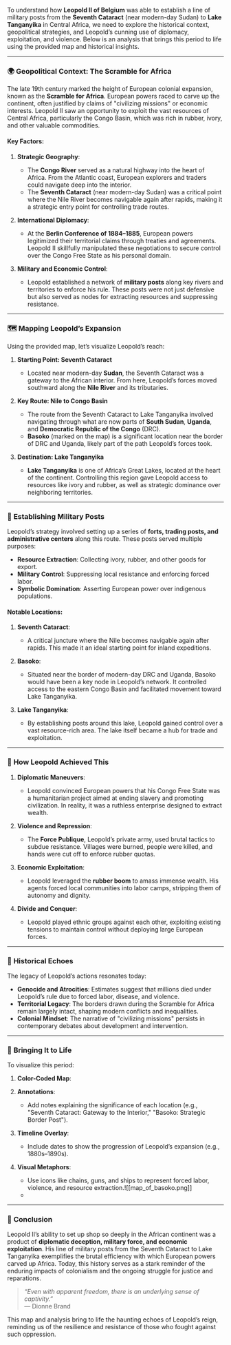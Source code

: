 To understand how **Leopold II of Belgium** was able to establish a line of military posts from the **Seventh Cataract** (near modern-day Sudan) to **Lake Tanganyika** in Central Africa, we need to explore the historical context, geopolitical strategies, and Leopold’s cunning use of diplomacy, exploitation, and violence. Below is an analysis that brings this period to life using the provided map and historical insights.

---

### 🌍 **Geopolitical Context: The Scramble for Africa**
The late 19th century marked the height of European colonial expansion, known as the **Scramble for Africa**. European powers raced to carve up the continent, often justified by claims of "civilizing missions" or economic interests. Leopold II saw an opportunity to exploit the vast resources of Central Africa, particularly the Congo Basin, which was rich in rubber, ivory, and other valuable commodities.

#### Key Factors:
1. **Strategic Geography**:
   - The **Congo River** served as a natural highway into the heart of Africa. From the Atlantic coast, European explorers and traders could navigate deep into the interior.
   - The **Seventh Cataract** (near modern-day Sudan) was a critical point where the Nile River becomes navigable again after rapids, making it a strategic entry point for controlling trade routes.

2. **International Diplomacy**:
   - At the **Berlin Conference of 1884–1885**, European powers legitimized their territorial claims through treaties and agreements. Leopold II skillfully manipulated these negotiations to secure control over the Congo Free State as his personal domain.

3. **Military and Economic Control**:
   - Leopold established a network of **military posts** along key rivers and territories to enforce his rule. These posts were not just defensive but also served as nodes for extracting resources and suppressing resistance.

---

### 🗺️ **Mapping Leopold’s Expansion**

Using the provided map, let’s visualize Leopold’s reach:

1. **Starting Point: Seventh Cataract**  
   - Located near modern-day **Sudan**, the Seventh Cataract was a gateway to the African interior. From here, Leopold’s forces moved southward along the **Nile River** and its tributaries.

2. **Key Route: Nile to Congo Basin**  
   - The route from the Seventh Cataract to Lake Tanganyika involved navigating through what are now parts of **South Sudan**, **Uganda**, and **Democratic Republic of the Congo** (DRC).  
   - **Basoko** (marked on the map) is a significant location near the border of DRC and Uganda, likely part of the path Leopold’s forces took.

3. **Destination: Lake Tanganyika**  
   - **Lake Tanganyika** is one of Africa’s Great Lakes, located at the heart of the continent. Controlling this region gave Leopold access to resources like ivory and rubber, as well as strategic dominance over neighboring territories.

---

### 🏰 **Establishing Military Posts**
Leopold’s strategy involved setting up a series of **forts, trading posts, and administrative centers** along this route. These posts served multiple purposes:
- **Resource Extraction**: Collecting ivory, rubber, and other goods for export.
- **Military Control**: Suppressing local resistance and enforcing forced labor.
- **Symbolic Domination**: Asserting European power over indigenous populations.

#### Notable Locations:
1. **Seventh Cataract**:
   - A critical juncture where the Nile becomes navigable again after rapids. This made it an ideal starting point for inland expeditions.

2. **Basoko**:
   - Situated near the border of modern-day DRC and Uganda, Basoko would have been a key node in Leopold’s network. It controlled access to the eastern Congo Basin and facilitated movement toward Lake Tanganyika.

3. **Lake Tanganyika**:
   - By establishing posts around this lake, Leopold gained control over a vast resource-rich area. The lake itself became a hub for trade and exploitation.

---

### 🌟 **How Leopold Achieved This**
1. **Diplomatic Maneuvers**:
   - Leopold convinced European powers that his Congo Free State was a humanitarian project aimed at ending slavery and promoting civilization. In reality, it was a ruthless enterprise designed to extract wealth.

2. **Violence and Repression**:
   - The **Force Publique**, Leopold’s private army, used brutal tactics to subdue resistance. Villages were burned, people were killed, and hands were cut off to enforce rubber quotas.

3. **Economic Exploitation**:
   - Leopold leveraged the **rubber boom** to amass immense wealth. His agents forced local communities into labor camps, stripping them of autonomy and dignity.

4. **Divide and Conquer**:
   - Leopold played ethnic groups against each other, exploiting existing tensions to maintain control without deploying large European forces.

---

### 📝 **Historical Echoes**
The legacy of Leopold’s actions resonates today:
- **Genocide and Atrocities**: Estimates suggest that millions died under Leopold’s rule due to forced labor, disease, and violence.
- **Territorial Legacy**: The borders drawn during the Scramble for Africa remain largely intact, shaping modern conflicts and inequalities.
- **Colonial Mindset**: The narrative of "civilizing missions" persists in contemporary debates about development and intervention.

---

### 🌈 **Bringing It to Life**
To visualize this period:
1. **Color-Coded Map**:
2. **Annotations**:
   - Add notes explaining the significance of each location (e.g., "Seventh Cataract: Gateway to the Interior," "Basoko: Strategic Border Post").

3. **Timeline Overlay**:
   - Include dates to show the progression of Leopold’s expansion (e.g., 1880s–1890s).

4. **Visual Metaphors**:
   - Use icons like chains, guns, and ships to represent forced labor, violence, and resource extraction.![[map_of_basoko.png]]
   - 

---

### 🚀 **Conclusion**
Leopold II’s ability to set up shop so deeply in the African continent was a product of **diplomatic deception, military force, and economic exploitation**. His line of military posts from the Seventh Cataract to Lake Tanganyika exemplifies the brutal efficiency with which European powers carved up Africa. Today, this history serves as a stark reminder of the enduring impacts of colonialism and the ongoing struggle for justice and reparations.

> _“Even with apparent freedom, there is an underlying sense of captivity.”_  
> — Dionne Brand

This map and analysis bring to life the haunting echoes of Leopold’s reign, reminding us of the resilience and resistance of those who fought against such oppression.